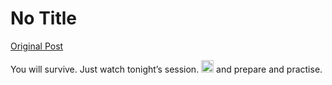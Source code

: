 # No Title

[Original Post](https://discourse.onlinedegree.iitm.ac.in/t/168476/17)

<p>You will survive. Just watch tonight’s session. <img src="https://emoji.discourse-cdn.com/google/slight_smile.png?v=12" title=":slight_smile:" class="emoji" alt=":slight_smile:" loading="lazy" width="20" height="20"> and prepare and practise.</p>